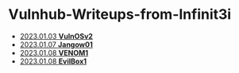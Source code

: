 # Vulnhub-Writeups-from-Infinit3i

* [2023.01.03 **VulnOSv2**](VulnOSv2)
* [2023.01.07 **Jangow01**](Jangow01)
* [2023.01.08 **VENOM1**](VENOM1)
* [2023.01.08 **EvilBox1**](EvilBox1)

